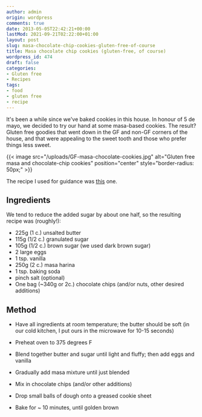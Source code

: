 ```yaml
---
author: admin
origin: wordpress
comments: true
date: 2013-05-05T22:42:21+00:00
lastMod: 2021-09-21T02:22:00+01:00
layout: post
slug: masa-chocolate-chip-cookies-gluten-free-of-course
title: Masa chocolate chip cookies (gluten-free, of course)
wordpress_id: 474
draft: false
categories:
- Gluten free
- Recipes
tags:
- food
- gluten free
- recipe
---
```


It's been a while since we've baked cookies in this house. In honour of 5 de mayo, we decided to try our hand at some masa-based cookies. The result? Gluten free goodies that went down in the GF and non-GF corners of the house, and that were appealing to the sweet tooth and those who prefer things less sweet.

{{< image src="/uploads/GF-masa-chocolate-cookies.jpg" alt="Gluten free masa and chocolate-chip cookies" position="center" style="border-radius: 50px;" >}}

The recipe I used for guidance was [this](http://www.celiac.com/articles/477/1/Masa-Chocolate-Chip-Cookies-Gluten-Free/Page1.html) one.

## Ingredients
We tend to reduce the added sugar by about one half, so the resulting recipe was (roughly!):

- 225g (1 c.) unsalted butter
- 115g (1/2 c.) granulated sugar
- 105g (1/2 c.) brown sugar (we used dark brown sugar)
- 2 large eggs
- 1 tsp. vanilla
- 250g (2 c.) masa harina
- 1 tsp. baking soda
- pinch salt (optional)
- One bag (~340g or 2c.) chocolate chips (and/or nuts, other desired additions)

## Method
- Have all ingredients at room temperature; the butter should be soft (in our cold kitchen, I put ours in the microwave for 10-15 seconds)

- Preheat oven to 375 degrees F

- Blend together butter and sugar until light and fluffy; then add eggs and vanilla

- Gradually add masa mixture until just blended

- Mix in chocolate chips (and/or other additions)

- Drop small balls of dough onto a greased cookie sheet

- Bake for ~ 10 minutes, until golden brown
